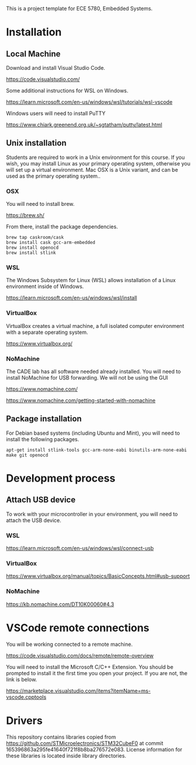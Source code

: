 This is a project template for ECE 5780, Embedded Systems.

# Installation
## Local Machine
Download and install Visual Studio Code.

https://code.visualstudio.com/

Some additional instructions for WSL on Windows.

https://learn.microsoft.com/en-us/windows/wsl/tutorials/wsl-vscode

Windows users will need to install PuTTY

https://www.chiark.greenend.org.uk/~sgtatham/putty/latest.html

## Unix installation
Students are required to work in a Unix environment for this course.
If you wish, you may install Linux as your primary operating system, otherwise you will set up a virtual environment.
Mac OSX is a Unix variant, and can be used as the primary operating system..

### OSX
You will need to install brew.

https://brew.sh/

From there, install the package dependencies.
```
brew tap caskroom/cask
brew install cask gcc-arm-embedded
brew install openocd
brew install stlink
```


### WSL
The Windows Subsystem for Linux (WSL) allows installation of a Linux environment inside of Windows.

https://learn.microsoft.com/en-us/windows/wsl/install

### VirtualBox
VirtualBox creates a virtual machine, a full isolated computer environment with a separate operating system.

https://www.virtualbox.org/

### NoMachine
The CADE lab has all software needed already installed.
You will need to install NoMachine for USB forwarding.
We will not be using the GUI

https://www.nomachine.com/

https://www.nomachine.com/getting-started-with-nomachine

## Package installation
For Debian based systems (including Ubuntu and Mint), you will need to install the following packages.
```
apt-get install stlink-tools gcc-arm-none-eabi binutils-arm-none-eabi make git openocd
```

# Development process
## Attach USB device
To work with your microcontroller in your environment, you will need to attach the USB device.

### WSL
https://learn.microsoft.com/en-us/windows/wsl/connect-usb

### VirtualBox
https://www.virtualbox.org/manual/topics/BasicConcepts.html#usb-support

### NoMachine

https://kb.nomachine.com/DT10K00060#4.3

# VSCode remote connections
You will be working connected to a remote machine.

https://code.visualstudio.com/docs/remote/remote-overview

You will need to install the Microsoft C/C++ Extension. You should be prompted to install it the first time you open your project. If you are not, the link is below.

https://marketplace.visualstudio.com/items?itemName=ms-vscode.cpptools

# Drivers
This repository contains libraries copied from https://github.com/STMicroelectronics/STM32CubeF0 at commit 165396863a295fe41640f721f8b8ba276572e083.
License information for these libraries is located inside library directories.
